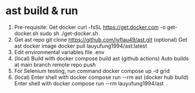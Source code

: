 # ast build & run
1.	Pre-requisite: Get docker
    curl -fsSL https://get.docker.com -o get-docker.sh
    sudo sh ./get-docker.sh
2.	Get ast repo
    git clone https://github.com/jyflau49/ast.git
    (optional) Get ast docker image
    docker pull lauyufung1994/ast:latest
4.	Edit environmental variables file .env
5.	(local) Build with docker compose build ast
    (github actions) Auto builds at main branch remote repo push
6.	For Selenium testing, run command
    docker compose up -d grid
7.	(local) Enter shell with docker compose run --rm ast
    (docker hub build) Enter shell with docker compose run --rm lauyufung1994/ast